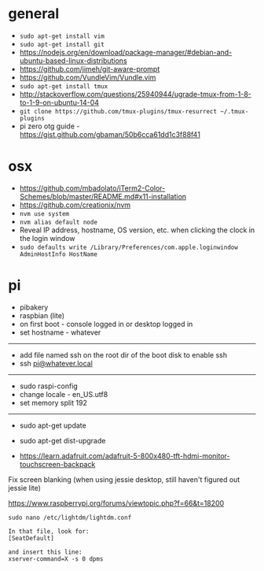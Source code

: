 # general

* `sudo apt-get install vim`
* `sudo apt-get install git`
* https://nodejs.org/en/download/package-manager/#debian-and-ubuntu-based-linux-distributions
* https://github.com/jimeh/git-aware-prompt
* https://github.com/VundleVim/Vundle.vim
* `sudo apt-get install tmux`
* http://stackoverflow.com/questions/25940944/ugrade-tmux-from-1-8-to-1-9-on-ubuntu-14-04
* `git clone https://github.com/tmux-plugins/tmux-resurrect ~/.tmux-plugins`
* pi zero otg guide - https://gist.github.com/gbaman/50b6cca61dd1c3f88f41


# osx
* https://github.com/mbadolato/iTerm2-Color-Schemes/blob/master/README.md#x11-installation
* https://github.com/creationix/nvm
* `nvm use system`
* `nvm alias default node`
* Reveal IP address, hostname, OS version, etc. when clicking the clock in the login window
* `sudo defaults write /Library/Preferences/com.apple.loginwindow AdminHostInfo HostName`



# pi

* pibakery
* raspbian (lite)
* on first boot - console logged in or desktop logged in
* set hostname - whatever

---
* add file named ssh on the root dir of the boot disk to enable ssh
* ssh pi@whatever.local

---

* sudo raspi-config
* change locale - en_US.utf8
* set memory split 192

---

* sudo apt-get update
* sudo apt-get dist-upgrade


* https://learn.adafruit.com/adafruit-5-800x480-tft-hdmi-monitor-touchscreen-backpack




Fix screen blanking (when using jessie desktop, still haven't figured out jessie lite)

https://www.raspberrypi.org/forums/viewtopic.php?f=66&t=18200
```
sudo nano /etc/lightdm/lightdm.conf

In that file, look for:
[SeatDefault]

and insert this line:
xserver-command=X -s 0 dpms
```
